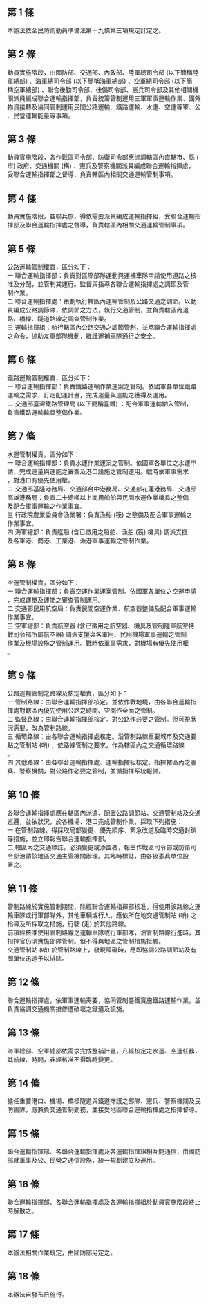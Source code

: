 第 1 條
-------
本辦法依全民防衛動員準備法第十九條第三項規定訂定之。

第 2 條
-------
動員實施階段，由國防部、交通部、內政部、陸軍總司令部 (以下簡稱陸  
軍總部) 、海軍總司令部 (以下簡稱海軍總部) 、空軍總司令部 (以下簡  
稱空軍總部) 、聯合後勤司令部、後備司令部、憲兵司令部及其他相關機  
關派員編成聯合運輸指揮部，負責統籌管制運用三軍軍事運輸作業、國外  
物資接轉及協同管制運用民間公路運輸、鐵路運輸、水運、空運等軍、公  
、民營運輸能量等事項。

第 3 條
-------
動員實施階段，各作戰區司令部、防衛司令部應協調轄區內直轄市、縣 (  
市) 政府、交通機關 (構) 、憲兵及警察機關派員編成聯合運輸指揮處，  
受聯合運輸指揮部之督導，負責轄區內相關交通運輸管制事項。

第 4 條
-------
動員實施階段，各聯兵旅，得依需要派員編成運輸指揮組，受聯合運輸指  
揮部及聯合運輸指揮處之督導，負責轄區內相關交通運輸管制事項。

第 5 條
-------
公路運輸管制權責，區分如下：  
一  聯合運輸指揮部：負責對區際部隊運動與運補車隊申請使用道路之核  
    准及分配，並管制其運行。監督與指導各聯合運輸指揮處之調節及管  
    制作業。  
二  聯合運輸指揮處：策劃執行轄區內運輸管制及公路交通之調節。以動  
    員編成公路調節隊，依調節之方法，執行交通管制，並負責轄區內道  
    路、橋樑、隧道路線之調查管制作業。  
三  運輸指揮組：執行轄區內公路交通之調節管制，並承聯合運輸指揮處  
    之命令，協助友軍部隊機動，維護運補車隊通行之安全。

第 6 條
-------
鐵路運輸管制權責，區分如下：  
一  聯合運輸指揮部：負責鐵路運輸作業運案之管制。依國軍各單位鐵路  
    運輸之需求，訂定配運計畫，完成運量與運能之獲得及運用。  
二  交通部臺灣鐵路管理局 (以下簡稱臺鐵) ：配合軍事運輸納入管制，  
    負責鐵路運輸輸具整備作業。

第 7 條
-------
水運管制權責，區分如下：  
一  聯合運輸指揮部：負責水運作業運案之管制。依國軍各單位之水運申  
    請，完成運量與運能之審查及港口設施之管制運用。戰時依軍事需求  
    ，對港口有優先使用權。  
二  交通部基隆港務局、交通部台中港務局、交通部花蓮港務局、交通部  
    高雄港務局：負責二十總噸以上商用船舶與民間水運作業機具之整備  
    及配合軍事運輸之作業事宜。  
三  行政院農業委員會漁業署：負責漁船 (筏) 之整備及配合軍事運輸之  
    作業事宜。  
四  海軍總部：負責艦船 (含已徵用之船舶、漁船 (筏) 機具) 調派支援  
    及各軍港、商港、工業港、漁港軍事運輸之管制作業。

第 8 條
-------
空運管制權責，區分如下：  
一  聯合運輸指揮部：負責空運作業運案管制。依國軍各單位之空運申請  
    ，完成運量及運能之審查管制運用。  
二  交通部民用航空局：負責民間空運作業、航空器整備及配合軍事運輸  
    作業事宜。  
三  空軍總部：負責航空器 (含已徵用之航空器、機具及管制陸軍航空特  
    戰司令部所屬航空器) 調派支援與各軍用、民用機場軍事運輸之管制  
    作業及機場設施之管制運用。戰時依軍事需求，對機場有優先使用權  
    。

第 9 條
-------
公路運輸管制之路線及核定權責，區分如下：  
一  管制路線：由聯合運輸指揮部核定。並依作戰地境，由各聯合運輸指  
    揮處對轄區內優先使用公路之時間、空間作全面之管制。  
二  監督路線：由聯合運輸指揮部核定。對公路作必要之管制。但可視狀  
    況需要，改為管制路線。  
三  循環路線：由各聯合運輸指揮處核定。沿管制路線重要城市及交通要  
    點之管制站 (哨) ，依路線管制之要求，作為轄區內之交通循環路線  
    。  
四  其他路線：由各聯合運輸指揮處、運輸指揮組核定。指揮轄區內之憲  
    兵、警察機關，對公路作必要之管制，並循指揮系統報備。

第 10 條
--------
各聯合運輸指揮處應在轄區內派遣、配置公路調節站、交通管制站及交通  
巡邏，並依狀況，於各機場、港口完成管制作業，採取下列措施：  
一  在管制路線，得採取局部變更、優先順序、緊急改道及臨時交通封鎖  
    等措施，並立即報告聯合運輸指揮部。  
二  轄區內之交通標誌，必須變更或添置者，報由作戰區司令部或防衛司  
    令部洽請該地區交通主管機關辦理。其臨時標誌，由各級憲兵單位設  
    置之。

第 11 條
--------
管制路線於實施管制期間，除經聯合運輸指揮部核准，得使用該路線之運  
輸車隊或行軍部隊外，其他車輛或行人，應依所在地交通管制站 (哨) 之  
指導及所採取之措施，行駛 (走) 於其他路線。  
前項經核准使用管制路線之運輸車隊或行軍部隊，沿管制路線行進時，其  
指揮官仍須實施部隊管制。但不得與地區之管制措施抵觸。  
交通管制站 (哨) 於管制路線上，發現障礙時，應即協調公路調節站及有  
關單位迅速予以排除。

第 12 條
--------
聯合運輸指揮處，依軍事運輸需要，協同管制臺鐵實施鐵路運輸作業。並  
負責協調交通機關搶修遭破壞之鐵道及設施。

第 13 條
--------
海軍總部、空軍總部依需求完成整補計畫，凡經核定之水運、空運任務，  
其航線、時間，非經核准不得臨時變更。

第 14 條
--------
擔任重要港口、機場、橋樑隧道與鐵道守護之部隊、憲兵、警察機關及民  
防團隊，應兼負交通管制勤務，並接受地區聯合運輸指揮處之指揮督導。

第 15 條
--------
聯合運輸指揮部、各聯合運輸指揮處及各運輸指揮組相互間通信，由國防  
部就軍事及公、民營之通信設施，統一規劃建立及運用。

第 16 條
--------
聯合運輸指揮部、各聯合運輸指揮處及各運輸指揮組於動員實施階段終止  
時解散之。

第 17 條
--------
本辦法相關作業規定，由國防部另定之。

第 18 條
--------
本辦法自發布日施行。

